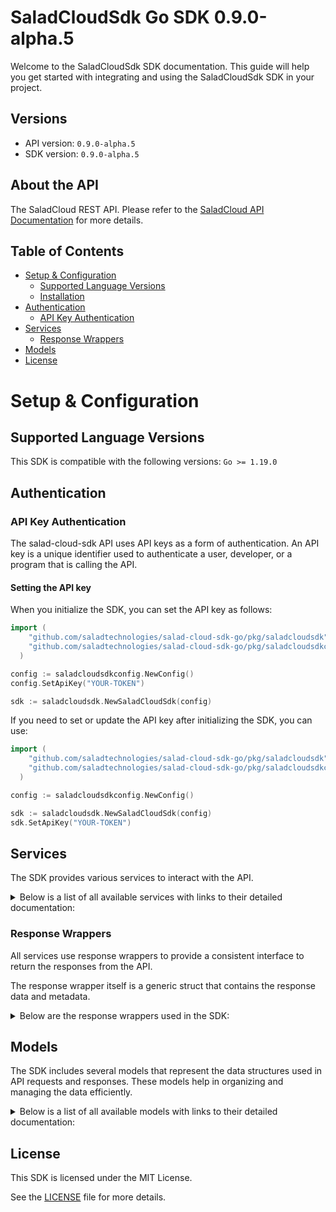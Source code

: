 # SaladCloudSdk Go SDK 0.9.0-alpha.5

Welcome to the SaladCloudSdk SDK documentation. This guide will help you get started with integrating and using the SaladCloudSdk SDK in your project.

## Versions

- API version: `0.9.0-alpha.5`
- SDK version: `0.9.0-alpha.5`

## About the API

The SaladCloud REST API. Please refer to the [SaladCloud API Documentation](https://docs.salad.com/api-reference) for more details.

## Table of Contents

- [Setup & Configuration](#setup--configuration)
  - [Supported Language Versions](#supported-language-versions)
  - [Installation](#installation)
- [Authentication](#authentication)
  - [API Key Authentication](#api-key-authentication)
- [Services](#services)
  - [Response Wrappers](#response-wrappers)
- [Models](#models)
- [License](#license)

# Setup & Configuration

## Supported Language Versions

This SDK is compatible with the following versions: `Go >= 1.19.0`

## Authentication

### API Key Authentication

The salad-cloud-sdk API uses API keys as a form of authentication. An API key is a unique identifier used to authenticate a user, developer, or a program that is calling the API.

#### Setting the API key

When you initialize the SDK, you can set the API key as follows:

```go
import (
    "github.com/saladtechnologies/salad-cloud-sdk-go/pkg/saladcloudsdk"
    "github.com/saladtechnologies/salad-cloud-sdk-go/pkg/saladcloudsdkconfig"
  )

config := saladcloudsdkconfig.NewConfig()
config.SetApiKey("YOUR-TOKEN")

sdk := saladcloudsdk.NewSaladCloudSdk(config)
```

If you need to set or update the API key after initializing the SDK, you can use:

```go
import (
    "github.com/saladtechnologies/salad-cloud-sdk-go/pkg/saladcloudsdk"
    "github.com/saladtechnologies/salad-cloud-sdk-go/pkg/saladcloudsdkconfig"
  )

config := saladcloudsdkconfig.NewConfig()

sdk := saladcloudsdk.NewSaladCloudSdk(config)
sdk.SetApiKey("YOUR-TOKEN")
```

## Services

The SDK provides various services to interact with the API.

<details> 
<summary>Below is a list of all available services with links to their detailed documentation:</summary>

| Name                                                                               |
| :--------------------------------------------------------------------------------- |
| [ContainerGroupsService](documentation/services/container_groups_service.md)       |
| [WorkloadErrorsService](documentation/services/workload_errors_service.md)         |
| [QueuesService](documentation/services/queues_service.md)                          |
| [QuotasService](documentation/services/quotas_service.md)                          |
| [InferenceEndpointsService](documentation/services/inference_endpoints_service.md) |
| [OrganizationDataService](documentation/services/organization_data_service.md)     |
| [WebhookSecretKeyService](documentation/services/webhook_secret_key_service.md)    |

</details>

### Response Wrappers

All services use response wrappers to provide a consistent interface to return the responses from the API.

The response wrapper itself is a generic struct that contains the response data and metadata.

<details>
<summary>Below are the response wrappers used in the SDK:</summary>

#### `SaladCloudSdkResponse[T]`

This response wrapper is used to return the response data from the API. It contains the following fields:

| Name     | Type                            | Description                                 |
| :------- | :------------------------------ | :------------------------------------------ |
| Data     | `T`                             | The body of the API response                |
| Metadata | `SaladCloudSdkResponseMetadata` | Status code and headers returned by the API |

#### `SaladCloudSdkError`

This response wrapper is used to return an error. It contains the following fields:

| Name     | Type                            | Description                                 |
| :------- | :------------------------------ | :------------------------------------------ |
| Err      | `error`                         | The error that occurred                     |
| Body     | `T`                             | The body of the API response                |
| Metadata | `SaladCloudSdkResponseMetadata` | Status code and headers returned by the API |

#### `SaladCloudSdkResponseMetadata`

This struct is shared by both response wrappers and contains the following fields:

| Name       | Type                | Description                                      |
| :--------- | :------------------ | :----------------------------------------------- |
| Headers    | `map[string]string` | A map containing the headers returned by the API |
| StatusCode | `int`               | The status code returned by the API              |

</details>

## Models

The SDK includes several models that represent the data structures used in API requests and responses. These models help in organizing and managing the data efficiently.

<details> 
<summary>Below is a list of all available models with links to their detailed documentation:</summary>

| Name                                                                                               | Description                                                              |
| :------------------------------------------------------------------------------------------------- | :----------------------------------------------------------------------- |
| [ContainerGroupList](documentation/models/container_group_list.md)                                 | Represents a list of container groups                                    |
| [CreateContainerGroup](documentation/models/create_container_group.md)                             | Represents a request to create a container group                         |
| [ContainerGroup](documentation/models/container_group.md)                                          | Represents a container group                                             |
| [UpdateContainerGroup](documentation/models/update_container_group.md)                             | Represents a request to update a container group                         |
| [ContainerGroupInstances](documentation/models/container_group_instances.md)                       | Represents a list of container group instances                           |
| [ContainerGroupInstance](documentation/models/container_group_instance.md)                         | Represents the details of a single container group instance              |
| [WorkloadErrorList](documentation/models/workload_error_list.md)                                   | Represents a list of workload errors                                     |
| [QueueList](documentation/models/queue_list.md)                                                    | Represents a list of queues                                              |
| [CreateQueue](documentation/models/create_queue.md)                                                | Represents a request to create a new queue.                              |
| [Queue](documentation/models/queue.md)                                                             | Represents a queue.                                                      |
| [UpdateQueue](documentation/models/update_queue.md)                                                | Represents a request to update an existing queue.                        |
| [QueueJobList](documentation/models/queue_job_list.md)                                             | Represents a list of queue jobs                                          |
| [CreateQueueJob](documentation/models/create_queue_job.md)                                         | Represents a request to create a queue job                               |
| [QueueJob](documentation/models/queue_job.md)                                                      | Represents a queue job                                                   |
| [Quotas](documentation/models/quotas.md)                                                           | Represents the organization quotas                                       |
| [InferenceEndpointsList](documentation/models/inference_endpoints_list.md)                         | Represents a list of inference endpoints                                 |
| [InferenceEndpoint](documentation/models/inference_endpoint.md)                                    | Represents an inference endpoint                                         |
| [InferenceEndpointJobList](documentation/models/inference_endpoint_job_list.md)                    | Represents a list of inference endpoint jobs                             |
| [CreateInferenceEndpointJob](documentation/models/create_inference_endpoint_job.md)                | Represents a request to create a inference endpoint job                  |
| [InferenceEndpointJob](documentation/models/inference_endpoint_job.md)                             | Represents a inference endpoint job                                      |
| [GpuClassesList](documentation/models/gpu_classes_list.md)                                         | Represents a list of GPU classes                                         |
| [WebhookSecretKey](documentation/models/webhook_secret_key.md)                                     | Represents a webhook secret key                                          |
| [Container](documentation/models/container.md)                                                     | Represents a container                                                   |
| [ContainerRestartPolicy](documentation/models/container_restart_policy.md)                         |                                                                          |
| [ContainerGroupState](documentation/models/container_group_state.md)                               | Represents a container group state                                       |
| [CountryCode](documentation/models/country_code.md)                                                |                                                                          |
| [ContainerGroupNetworking](documentation/models/container_group_networking.md)                     | Represents container group networking parameters                         |
| [ContainerGroupLivenessProbe](documentation/models/container_group_liveness_probe.md)              | Represents the container group liveness probe                            |
| [ContainerGroupReadinessProbe](documentation/models/container_group_readiness_probe.md)            | Represents the container group readiness probe                           |
| [ContainerGroupStartupProbe](documentation/models/container_group_startup_probe.md)                | Represents the container group startup probe                             |
| [ContainerGroupQueueConnection](documentation/models/container_group_queue_connection.md)          | Represents container group queue connection                              |
| [QueueAutoscaler](documentation/models/queue_autoscaler.md)                                        | Represents the autoscaling rules for a queue                             |
| [ContainerResourceRequirements](documentation/models/container_resource_requirements.md)           | Represents a container resource requirements                             |
| [ContainerGroupPriority](documentation/models/container_group_priority.md)                         |                                                                          |
| [ContainerGroupStatus](documentation/models/container_group_status.md)                             |                                                                          |
| [ContainerGroupInstanceStatusCount](documentation/models/container_group_instance_status_count.md) | Represents a container group instance status count                       |
| [ContainerNetworkingProtocol](documentation/models/container_networking_protocol.md)               |                                                                          |
| [ContainerGroupProbeTcp](documentation/models/container_group_probe_tcp.md)                        |                                                                          |
| [ContainerGroupProbeHttp](documentation/models/container_group_probe_http.md)                      |                                                                          |
| [ContainerGroupProbeGrpc](documentation/models/container_group_probe_grpc.md)                      |                                                                          |
| [ContainerGroupProbeExec](documentation/models/container_group_probe_exec.md)                      |                                                                          |
| [ContainerProbeHttpScheme](documentation/models/container_probe_http_scheme.md)                    |                                                                          |
| [ContainerGroupProbeHttpHeaders2](documentation/models/container_group_probe_http_headers_2.md)    |                                                                          |
| [CreateContainer](documentation/models/create_container.md)                                        | Represents a container                                                   |
| [CreateContainerGroupNetworking](documentation/models/create_container_group_networking.md)        | Represents container group networking parameters                         |
| [UpdateContainer](documentation/models/update_container.md)                                        | Represents an update container object                                    |
| [UpdateContainerGroupNetworking](documentation/models/update_container_group_networking.md)        | Represents update container group networking parameters                  |
| [WorkloadError](documentation/models/workload_error.md)                                            | Represents a workload error                                              |
| [QueueJobEvent](documentation/models/queue_job_event.md)                                           | Represents an event for queue job                                        |
| [ContainerGroupsQuotas](documentation/models/container_groups_quotas.md)                           |                                                                          |
| [InferenceEndpointJobEvent](documentation/models/inference_endpoint_job_event.md)                  | Represents an event for inference endpoint job                           |
| [GpuClass](documentation/models/gpu_class.md)                                                      | Represents a GPU Class                                                   |
| [GpuClassPrice](documentation/models/gpu_class_price.md)                                           | Represents the price of a GPU class for a given container group priority |

</details>

## License

This SDK is licensed under the MIT License.

See the [LICENSE](LICENSE) file for more details.
